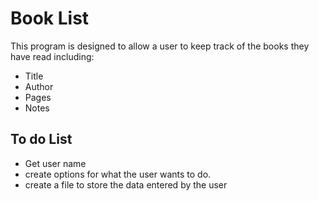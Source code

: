 # Book List

This program is designed to allow a user to keep track of the books they have read including:
* Title
* Author
* Pages
* Notes

## To do List

* Get user name
* create options for what the user wants to do.
* create a file to store the data entered by the user
